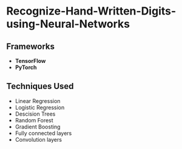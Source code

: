 # Recognize-Hand-Written-Digits-using-Neural-Networks

## Frameworks

* **TensorFlow**
* **PyTorch**

## Techniques Used

* Linear Regression
* Logistic Regression
* Descision Trees
* Random Forest
* Gradient Boosting
* Fully connected layers
* Convolution layers
